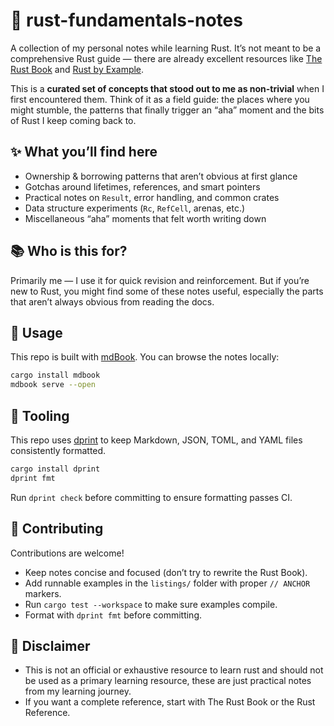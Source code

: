 # 🦀 rust-fundamentals-notes

A collection of my personal notes while learning Rust.
It’s not meant to be a comprehensive Rust guide — there are already excellent resources like [The Rust Book](https://doc.rust-lang.org/book/) and [Rust by Example](https://doc.rust-lang.org/rust-by-example/).

This is a **curated set of concepts that stood out to me as non-trivial** when I first encountered them.
Think of it as a field guide: the places where you might stumble, the patterns that finally trigger an “aha” moment and the bits of Rust I keep coming back to.

## ✨ What you’ll find here

- Ownership & borrowing patterns that aren’t obvious at first glance
- Gotchas around lifetimes, references, and smart pointers
- Practical notes on `Result`, error handling, and common crates
- Data structure experiments (`Rc`, `RefCell`, arenas, etc.)
- Miscellaneous “aha” moments that felt worth writing down

## 📚 Who is this for?

Primarily me — I use it for quick revision and reinforcement.
But if you’re new to Rust, you might find some of these notes useful, especially the parts that aren’t always obvious from reading the docs.

## 🚀 Usage

This repo is built with [mdBook](https://rust-lang.github.io/mdBook/).
You can browse the notes locally:

```bash
cargo install mdbook
mdbook serve --open
```

## 🔧 Tooling

This repo uses [dprint](https://dprint.dev/) to keep Markdown, JSON, TOML, and YAML files consistently formatted.

```bash
cargo install dprint
dprint fmt
```

Run `dprint check` before committing to ensure formatting passes CI.

## 🤝 Contributing

Contributions are welcome!

- Keep notes concise and focused (don’t try to rewrite the Rust Book).
- Add runnable examples in the `listings/` folder with proper `// ANCHOR` markers.
- Run `cargo test --workspace` to make sure examples compile.
- Format with `dprint fmt` before committing.

## 📝 Disclaimer

- This is not an official or exhaustive resource to learn rust and should not be used as a primary learning resource, these are just practical notes from my learning journey.
- If you want a complete reference, start with The Rust Book or the Rust Reference.
